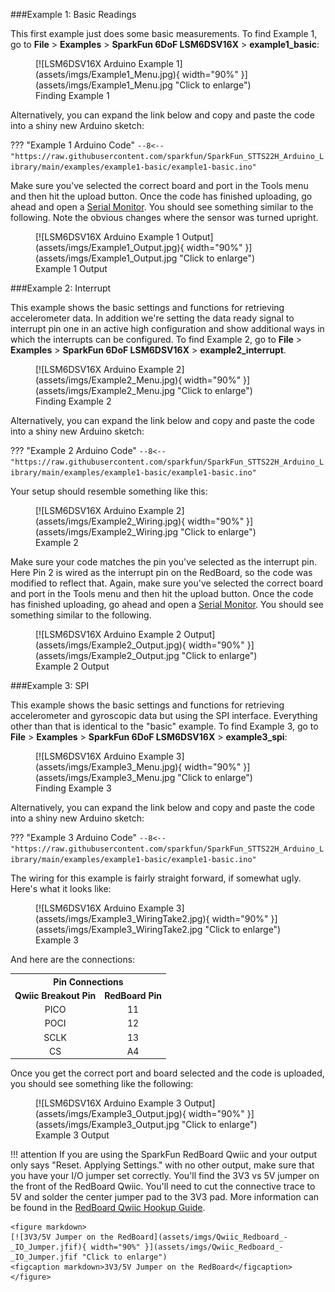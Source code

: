 ###Example 1: Basic Readings

This first example just does some basic measurements. To find Example 1, go to **File** > **Examples** > **SparkFun 6DoF LSM6DSV16X** > **example1_basic**:


<figure markdown>
[![LSM6DSV16X Arduino Example 1](assets/imgs/Example1_Menu.jpg){ width="90%" }](assets/imgs/Example1_Menu.jpg "Click to enlarge")
<figcaption markdown>Finding Example 1</figcaption>
</figure>

Alternatively, you can expand the link below and copy and paste the code into a shiny new Arduino sketch: 

??? "Example 1 Arduino Code"
	```
	--8<-- "https://raw.githubusercontent.com/sparkfun/SparkFun_STTS22H_Arduino_Library/main/examples/example1-basic/example1-basic.ino"
	```

<!-- 
	https://github.com/sparkfun/SparkFun_LSM6DSV16X_Arduino_Library/blob/main/examples/example1_basic/example1_basic.ino
-->

Make sure you've selected the correct board and port in the Tools menu and then hit the upload button. Once the code has finished uploading, go ahead and open a [Serial Monitor](https://learn.sparkfun.com/tutorials/terminal-basics). You should see something similar to the following. Note the obvious changes where the sensor was turned upright. 

<figure markdown>
[![LSM6DSV16X Arduino Example 1 Output](assets/imgs/Example1_Output.jpg){ width="90%" }](assets/imgs/Example1_Output.jpg "Click to enlarge")
<figcaption markdown>Example 1 Output</figcaption>
</figure>


###Example 2: Interrupt

This example shows the basic settings and functions for retrieving accelerometer data. In addition we're setting the data ready signal to interrupt pin one in an active high configuration and show additional ways in which the interrupts can be configured. To find Example 2, go to **File** > **Examples** > **SparkFun 6DoF LSM6DSV16X** > **example2_interrupt**. 

<figure markdown>
[![LSM6DSV16X Arduino Example 2](assets/imgs/Example2_Menu.jpg){ width="90%" }](assets/imgs/Example2_Menu.jpg "Click to enlarge")
<figcaption markdown>Finding Example 2</figcaption>
</figure>

Alternatively, you can expand the link below and copy and paste the code into a shiny new Arduino sketch: 


??? "Example 2 Arduino Code"
	```
	--8<-- "https://raw.githubusercontent.com/sparkfun/SparkFun_STTS22H_Arduino_Library/main/examples/example1-basic/example1-basic.ino"
	```


<!-- 
	https://github.com/sparkfun/SparkFun_LSM6DSV16X_Arduino_Library/blob/main/examples/example2_interrupt/example2_interrupt.ino
-->

Your setup should resemble something like this: 

<figure markdown>
[![LSM6DSV16X Arduino Example 2](assets/imgs/Example2_Wiring.jpg){ width="90%" }](assets/imgs/Example2_Wiring.jpg "Click to enlarge")
<figcaption markdown>Example 2</figcaption>
</figure>

Make sure your code matches the pin you've selected as the interrupt pin. Here Pin 2 is wired as the interrupt pin on the RedBoard, so the code was modified to reflect that. Again, make sure you've selected the correct board and port in the Tools menu and then hit the upload button. Once the code has finished uploading, go ahead and open a [Serial Monitor](https://learn.sparkfun.com/tutorials/terminal-basics). You should see something similar to the following.

<figure markdown>
[![LSM6DSV16X Arduino Example 2 Output](assets/imgs/Example2_Output.jpg){ width="90%" }](assets/imgs/Example2_Output.jpg "Click to enlarge")
<figcaption markdown>Example 2 Output</figcaption>
</figure>



###Example 3: SPI

 This example shows the basic settings and functions for retrieving accelerometer and gyroscopic data but using the SPI interface. Everything other than that is identical to the "basic" example. To find Example 3, go to **File** > **Examples** > **SparkFun 6DoF LSM6DSV16X** > **example3_spi**:

<figure markdown>
[![LSM6DSV16X Arduino Example 3](assets/imgs/Example3_Menu.jpg){ width="90%" }](assets/imgs/Example3_Menu.jpg "Click to enlarge")
<figcaption markdown>Finding Example 3</figcaption>
</figure>

Alternatively, you can expand the link below and copy and paste the code into a shiny new Arduino sketch: 


??? "Example 3 Arduino Code"
	```
	--8<-- "https://raw.githubusercontent.com/sparkfun/SparkFun_STTS22H_Arduino_Library/main/examples/example1-basic/example1-basic.ino"
	```

The wiring for this example is fairly straight forward, if somewhat ugly. Here's what it looks like:

<figure markdown>
[![LSM6DSV16X Arduino Example 3](assets/imgs/Example3_WiringTake2.jpg){ width="90%" }](assets/imgs/Example3_WiringTake2.jpg "Click to enlarge")
<figcaption markdown>Example 3</figcaption>
</figure>

And here are the connections:
<center>
<table>
    <th colspan="2" align="center"><b>Pin Connections</b></th>
    <tr align="center">
        <td><b>Qwiic Breakout Pin</b></td>
        <td><b>RedBoard Pin</b></td>    
    </tr>   
    <tr align="center">
        <td>PICO</td>
        <td>11</td>
    </tr>
    <tr align="center">
        <td>POCI</td>
        <td>12</td>       
    </tr> 
    <tr align="center">
        <td>SCLK</td>
        <td>13</td>
    </tr>
    <tr align="center"> 
        <td>CS</td> 
        <td>A4</td>
    </tr>
</table>
</center>


Once you get the correct port and board selected and the code is uploaded, you should see something like the following: 

<figure markdown>
[![LSM6DSV16X Arduino Example 3 Output](assets/imgs/Example3_Output.jpg){ width="90%" }](assets/imgs/Example3_Output.jpg "Click to enlarge")
<figcaption markdown>Example 3 Output</figcaption>
</figure>

!!! attention
	If you are using the SparkFun RedBoard Qwiic and your output only says "Reset. Applying Settings." with no other output, make sure that you have your I/O jumper set correctly. You'll find the 3V3 vs 5V jumper on the front of the RedBoard Qwiic. You'll need to cut the connective trace to 5V and solder the center jumper pad to the 3V3 pad. More information can be found in the [RedBoard Qwiic Hookup Guide](https://learn.sparkfun.com/tutorials/redboard-qwiic-hookup-guide/all#hardware-overview). 

	<figure markdown>
	[![3V3/5V Jumper on the RedBoard](assets/imgs/Qwiic_Redboard_-_IO_Jumper.jfif){ width="90%" }](assets/imgs/Qwiic_Redboard_-_IO_Jumper.jfif "Click to enlarge")
	<figcaption markdown>3V3/5V Jumper on the RedBoard</figcaption>
	</figure>

<!-- 
	https://github.com/sparkfun/SparkFun_LSM6DSV16X_Arduino_Library/blob/main/examples/example3_spi/example3_spi.ino
-->

<!-- Starting comment of example 4
###Example 4: Basic Readings

 This example shows how to retrieve accelerometer and gyroscopic data as fast as the I2C bus will allow.

 If you want to run the accel and gyro at 416Hz, you need to use 400kHz I2C. See the Wire.setClock(400000); at the start of setup().

 This example also allows you to run the accel and gyro at different rates,
 should you want to. To find Example 4, go to **File** > **Examples** > **SparkFun 6DoF LSM6DSV16X** > **example4_faster_I2C**:

<figure markdown>
[![LSM6DSV16X Arduino Example 4](assets/imgs/Example4_Menu.jpg){ width="90%" }](assets/imgs/Example4_Menu.jpg "Click to enlarge")
<figcaption markdown>Finding Example 4</figcaption>
</figure>

Alternatively, you can expand the link below and copy and paste the code into a shiny new Arduino sketch: 


??? "Example 4 Arduino Code"
	```
	--8<-- "https://raw.githubusercontent.com/sparkfun/SparkFun_STTS22H_Arduino_Library/main/examples/example1-basic/example1-basic.ino"
	```


<!-- 
	https://github.com/sparkfun/SparkFun_LSM6DSV16X_Arduino_Library/blob/main/examples/example4_faster_I2C/example4_faster_I2C.ino
-->
<!-- Starting comment of example 5

###Example 5: Basic Readings

This example shows the basic setup and functions for the QVar sensing pins (AH1/AH2). 

Before running this example you'll need to cut the SDX and SCX jumpers on the bottom side of the board. These pins are not broken out on the micro.

The Qvar pins are analog input pins and can be used for a wide range of applications. However, to use them on the SparkFun 6DoF LSM6DSV16X you'll need to add some kind of filter, depending on your application, to the unpopulated pads. You can refer to the [two application notes from STMicroelectronics here](https://www.st.com/en/mems-and-sensors/lsm6dsv16x.html#documentation).

To find Example 5, go to **File** > **Examples** > **SparkFun 6DoF LSM6DSV16X** > **example5_qvar_sensing**:

<figure markdown>
[![LSM6DSV16X Arduino Example 5](assets/imgs/Example5_Menu.jpg){ width="90%" }](assets/imgs/Example5_Menu.jpg "Click to enlarge")
<figcaption markdown>Finding Example 5</figcaption>
</figure>

Alternatively, you can expand the link below and copy and paste the code into a shiny new Arduino sketch: 


??? "Example 5 Arduino Code"
	```
	--8<-- "https://raw.githubusercontent.com/sparkfun/SparkFun_STTS22H_Arduino_Library/main/examples/example1-basic/example1-basic.ino"
	```


<!-- 
	https://github.com/sparkfun/SparkFun_LSM6DSV16X_Arduino_Library/blob/main/examples/example5_qvar_sensing/example5_qvar_sensing.ino
-->


